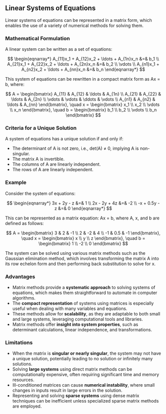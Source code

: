## Linear Systems of Equations

Linear systems of equations can be represented in a matrix form, which enables the use of a variety of numerical methods for solving them. 

### Mathematical Formulation

A linear system can be written as a set of equations:

$$
\begin{eqnarray*}
  A_{11}x_1 + A_{12}x_2 + \ldots + A_{1n}x_n &=& b_1 \\
  A_{21}x_1 + A_{22}x_2 + \ldots + A_{2n}x_n &=& b_2 \\
  \vdots \\
  A_{n1}x_1 + A_{n2}x_2 + \ldots + A_{nn}x_n &=& b_n
\end{eqnarray*} 
$$

This system of equations can be rewritten in a compact matrix form as Ax = b, where:

$$
A = \begin{bmatrix}
  A_{11} & A_{12} & \ldots & A_{1n} \\
  A_{21} & A_{22} & \ldots & A_{2n} \\
  \vdots & \vdots & \ddots & \vdots \\
  A_{n1} & A_{n2} & \ldots & A_{nn}
\end{bmatrix},
\quad
x = \begin{bmatrix}
  x_1 \\
  x_2 \\
  \vdots \\
  x_n
\end{bmatrix},
\quad
b = \begin{bmatrix}
  b_1 \\
  b_2 \\
  \vdots \\
  b_n
\end{bmatrix}
$$

### Criteria for a Unique Solution

A system of equations has a unique solution if and only if:

- The determinant of A is not zero, i.e., det(A) ≠ 0, implying A is non-singular.
- The matrix A is invertible.
- The columns of A are linearly independent.
- The rows of A are linearly independent.

### Example

Consider the system of equations: 

$$
\begin{eqnarray*}
  3x + 2y - z &=& 1 \\
  2x - 2y + 4z &=& -2 \\
  -x + 0.5y - z &=& 0
\end{eqnarray*}
$$

This can be represented as a matrix equation: Ax = b, where A, x, and b are defined as follows:

$$
A = \begin{bmatrix}
  3 & 2 & -1 \\
  2 & -2 & 4 \\
  -1 & 0.5 & -1
\end{bmatrix},
\quad
x = \begin{bmatrix}
  x \\
  y \\
  z
\end{bmatrix},
\quad
b = \begin{bmatrix}
  1 \\
  -2 \\
  0
\end{bmatrix}
$$

The system can be solved using various matrix methods such as the Gaussian elimination method, which involves transforming the matrix A into its row echelon form and then performing back substitution to solve for x.

### Advantages

- Matrix methods provide a **systematic approach** to solving systems of equations, which makes them straightforward to automate in computer algorithms.
- The **compact representation** of systems using matrices is especially useful when dealing with many variables and equations.
- These methods allow for **scalability**, as they are adaptable to both small and large systems, leveraging computational tools and libraries.
- Matrix methods offer **insight into system properties**, such as determinant calculations, linear independence, and transformations.

### Limitations

- When the matrix is **singular or nearly singular**, the system may not have a unique solution, potentially leading to no solution or infinitely many solutions.
- Solving **large systems** using direct matrix methods can be computationally expensive, often requiring significant time and memory resources.
- Ill-conditioned matrices can cause **numerical instability**, where small changes in inputs result in large errors in the solution.
- Representing and solving **sparse systems** using dense matrix techniques can be inefficient unless specialized sparse matrix methods are employed.
